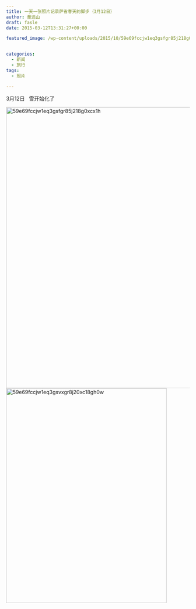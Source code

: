 ```yaml
---
title: 一天一张照片记录萨省春天的脚步｛3月12日｝
author: 童远山
draft: fasle
date: 2015-03-12T13:31:27+00:00

featured_image: /wp-content/uploads/2015/10/59e69fccjw1eq3gsfgr85j218g0xcx1h.jpg


categories:
  - 新闻
  - 旅行
tags:
  - 照片

---
```

3月12日   雪开始化了

[<img decoding="async" loading="lazy" class="alignnone size-full wp-image-381" src="http://52sask.com/wp-content/uploads/2015/10/59e69fccjw1eq3gsfgr85j218g0xcx1h.jpg" alt="59e69fccjw1eq3gsfgr85j218g0xcx1h" width="1024" height="768" />][1] [<img decoding="async" loading="lazy" class="alignnone wp-image-382 size-full" src="http://52sask.com/wp-content/uploads/2015/10/59e69fccjw1eq3gsvxgr8j20xc18gh0w.jpg" alt="59e69fccjw1eq3gsvxgr8j20xc18gh0w" width="440" height="587" />][2]

 [1]: http://52sask.com/wp-content/uploads/2015/10/59e69fccjw1eq3gsfgr85j218g0xcx1h.jpg
 [2]: http://52sask.com/wp-content/uploads/2015/10/59e69fccjw1eq3gsvxgr8j20xc18gh0w.jpg